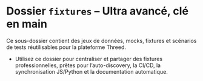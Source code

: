 # Dossier `fixtures` – Ultra avancé, clé en main

Ce sous-dossier contient des jeux de données, mocks, fixtures et scénarios de tests réutilisables pour la plateforme Threed.

- Utilisez ce dossier pour centraliser et partager des fixtures professionnelles, prêtes pour l’auto-discovery, la CI/CD, la synchronisation JS/Python et la documentation automatique.
